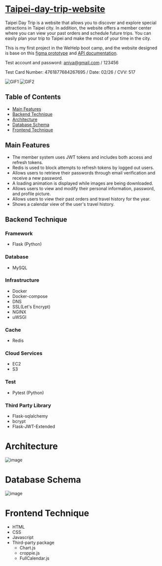 # [Taipei-day-trip-website](https://taipeitrip.serveirc.com/user)
Taipei Day Trip is a website that allows you to discover and explore special attractions in Taipei city. In addition, the website offers a member center where you can view your past orders and schedule future trips. You can easily plan your trip to Taipei and make the most of your time in the city.

This is my first project in the WeHelp boot camp, and the website designed is base on this [figma prototype](https://www.figma.com/file/MZkYBH31H5gyLoZoZq116j/Taipei-Trip-%E5%8F%B0%E5%8C%97%E4%B8%80%E6%97%A5%E9%81%8A-2.0?t=klEcrdQ8vJZwSQ42-0) and [API documentation](https://app.swaggerhub.com/apis-docs/padax/taipei-day-trip/1.1.0).

Test account and password: aniya@gmail.com / 123456  

Test Card Number: 4761877684267695 / Date: 02/26 / CVV: 517 

![GIF1](http://g.recordit.co/7j93YGsJ41.gif) 
![GIF2](http://g.recordit.co/ijmVT9FMqX.gif)

## Table of Contents
- [Main Features](#main-features)
- [Backend Technique](#backend-technique)
- [Architecture](#architecture)
- [Database Schema](#database-schema)
- [Frontend Technique](#frontend-technique)

## Main Features  
- The member system uses JWT tokens and includes both access and refresh tokens.
- Redis is used to block attempts to refresh tokens by logged out users.
- Allows users to retrieve their passwords through email verification and receive a new password.
- A loading animation is displayed while images are being downloaded.
- Allows users to view and modify their personal information, password, and profile picture.
- Allows users to view their past orders and travel history for the year.
- Shows a calendar view of the user's travel history.  

## Backend Technique 

### Framework
- Flask (Python)  

### Database
- MySQL  

### Infrastructure 
- Docker 
- Docker-compose
- DNS
- SSL(Let's Encrypt)
- NGINX
- uWSGI

### Cache
- Redis

### Cloud Services
- EC2
- S3  

### Test
- Pytest (Python)

### Third Party Library
- Flask-sqlalchemy
- bcrypt
- Flask-JWT-Extended

# Architecture
![image](https://user-images.githubusercontent.com/108926305/210320644-d5a1197b-61c6-40e0-b290-b1430e8fa0d0.png)

# Database Schema
![image](https://user-images.githubusercontent.com/108926305/210312094-7d199be4-adc1-4a10-83de-e0eaa2b9360c.png)

# Frontend Technique
- HTML
- CSS
- Javascript
- Third-party package
  - Chart.js
  - croppie.js
  - FullCalendar.js
